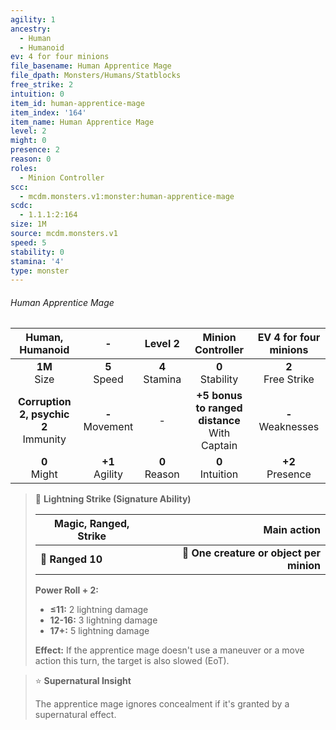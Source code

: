 ```yaml
---
agility: 1
ancestry:
  - Human
  - Humanoid
ev: 4 for four minions
file_basename: Human Apprentice Mage
file_dpath: Monsters/Humans/Statblocks
free_strike: 2
intuition: 0
item_id: human-apprentice-mage
item_index: '164'
item_name: Human Apprentice Mage
level: 2
might: 0
presence: 2
reason: 0
roles:
  - Minion Controller
scc:
  - mcdm.monsters.v1:monster:human-apprentice-mage
scdc:
  - 1.1.1:2:164
size: 1M
source: mcdm.monsters.v1
speed: 5
stability: 0
stamina: '4'
type: monster
---
```


###### Human Apprentice Mage

|              Human, Humanoid              |          -          |      Level 2       |                 Minion Controller                 | EV 4 for four minions  |
| :---------------------------------------: | :-----------------: | :----------------: | :-----------------------------------------------: | :--------------------: |
|             **1M**<br/> Size              |  **5**<br/> Speed   | **4**<br/> Stamina |               **0**<br/> Stability                | **2**<br/> Free Strike |
| **Corruption 2, psychic 2**<br/> Immunity | **-**<br/> Movement |         -          | **+5 bonus to ranged distance**<br/> With Captain | **-**<br/> Weaknesses  |
|             **0**<br/> Might              | **+1**<br/> Agility | **0**<br/> Reason  |               **0**<br/> Intuition                |  **+2**<br/> Presence  |

> 🏹 **Lightning Strike (Signature Ability)**
>
> | **Magic, Ranged, Strike** |                          **Main action** |
> | ------------------------- | ---------------------------------------: |
> | **📏 Ranged 10**          | **🎯 One creature or object per minion** |
>
> **Power Roll + 2:**
>
> - **≤11:** 2 lightning damage
> - **12-16:** 3 lightning damage
> - **17+:** 5 lightning damage
>
> **Effect:** If the apprentice mage doesn't use a maneuver or a move action this turn, the target is also slowed (EoT).

> ⭐️ **Supernatural Insight**
>
> The apprentice mage ignores concealment if it's granted by a supernatural effect.

